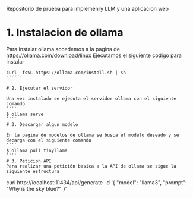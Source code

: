Repositorio de prueba para implemenry LLM y una aplicacion web 
# 1. Instalacion de ollama 

Para instalar ollama accedemos a la pagina de https://ollama.com/download/linux
Ejecutamos el siguiente codigo para instalar
``````
curl -fsSL https://ollama.com/install.sh | sh
´´´´´´

# 2. Ejecutar el servidor 

Una vez instalado se ejecuta el servidor ollama con el siguiente comando 
````
$ ollama serve
````
# 3. Descargar algun modelo 

En la pagina de modelos de ollama se busca el modelo deseado y se decarga con el siguiente comando 
````
$ ollama pull tinyllama
````
# 3. Peticion API  
Para realizar una petición basica a la API de ollama se sigue la siguiente estructura 

``````
curl http://localhost:11434/api/generate -d '{
  "model": "llama3",
  "prompt": "Why is the sky blue?"
}'

``````



